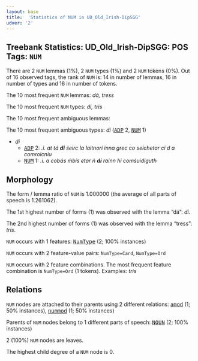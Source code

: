 ```yaml
---
layout: base
title:  'Statistics of NUM in UD_Old_Irish-DipSGG'
udver: '2'
---
```


## Treebank Statistics: UD_Old_Irish-DipSGG: POS Tags: `NUM`

There are 2 `NUM` lemmas (1%), 2 `NUM` types (1%) and 2 `NUM` tokens (0%).
Out of 16 observed tags, the rank of `NUM` is: 14 in number of lemmas, 16 in number of types and 16 in number of tokens.

The 10 most frequent `NUM` lemmas: <em>dá, tress</em>

The 10 most frequent `NUM` types:  <em>di, tris</em>

The 10 most frequent ambiguous lemmas: 

The 10 most frequent ambiguous types:  <em>di</em> (<tt><a href="sga_dipsgg-pos-ADP.html">ADP</a></tt> 2, <tt><a href="sga_dipsgg-pos-NUM.html">NUM</a></tt> 1)


* <em>di</em>
  * <tt><a href="sga_dipsgg-pos-ADP.html">ADP</a></tt> 2: <em>.i. at tá <b>di</b> ṡeirc la laitnori inna grec co seichetar ci d a comroicniu</em>
  * <tt><a href="sga_dipsgg-pos-NUM.html">NUM</a></tt> 1: <em>.i. a cobás ṁbís etar ṅ <b>di</b> rainn hi comṡuidiguth</em>

## Morphology

The form / lemma ratio of `NUM` is 1.000000 (the average of all parts of speech is 1.261062).

The 1st highest number of forms (1) was observed with the lemma “dá”: <em>di</em>.

The 2nd highest number of forms (1) was observed with the lemma “tress”: <em>tris</em>.

`NUM` occurs with 1 features: <tt><a href="sga_dipsgg-feat-NumType.html">NumType</a></tt> (2; 100% instances)

`NUM` occurs with 2 feature-value pairs: `NumType=Card`, `NumType=Ord`

`NUM` occurs with 2 feature combinations.
The most frequent feature combination is `NumType=Ord` (1 tokens).
Examples: <em>tris</em>


## Relations

`NUM` nodes are attached to their parents using 2 different relations: <tt><a href="sga_dipsgg-dep-amod.html">amod</a></tt> (1; 50% instances), <tt><a href="sga_dipsgg-dep-nummod.html">nummod</a></tt> (1; 50% instances)

Parents of `NUM` nodes belong to 1 different parts of speech: <tt><a href="sga_dipsgg-pos-NOUN.html">NOUN</a></tt> (2; 100% instances)

2 (100%) `NUM` nodes are leaves.

The highest child degree of a `NUM` node is 0.

